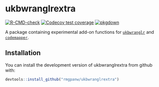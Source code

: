 
<!-- README.md is generated from README.Rmd. Please edit that file -->

# ukbwranglrextra

<!-- badges: start -->

[![R-CMD-check](https://github.com/rmgpanw/ukbwranglrextra/workflows/R-CMD-check/badge.svg)](https://github.com/rmgpanw/ukbwranglrextra/actions)
[![Codecov test
coverage](https://codecov.io/gh/rmgpanw/ukbwranglrextra/branch/main/graph/badge.svg)](https://app.codecov.io/gh/rmgpanw/ukbwranglrextra?branch=main)
[![pkgdown](https://github.com/rmgpanw/ukbwranglrextra/workflows/pkgdown/badge.svg)](https://github.com/rmgpanw/ukbwranglrextra/actions)
<!-- badges: end -->

A package containing experimental add-on functions for
[`ukbwranglr`](https://rmgpanw.github.io/ukbwranglr/) and
[`codemapper`](https://rmgpanw.github.io/codemapper/).

## Installation

You can install the development version of ukbwranglrextra from github
with:

``` r
devtools::install_github("rmgpanw/ukbwranglrextra")
```
